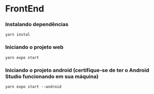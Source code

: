 # FrontEnd

### Instalando dependências
    yarn instal
### Iniciando o projeto web
    yarn expo start
### Iniciando o projeto android (certifique-se de ter o Android Studio funcionando em sua máquina)
    yarn expo start --android